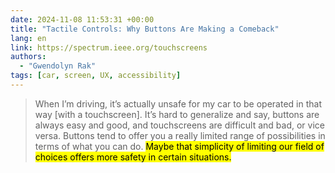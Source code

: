 ```yaml
---
date: 2024-11-08 11:53:31 +00:00
title: "Tactile Controls: Why Buttons Are Making a Comeback"
lang: en
link: https://spectrum.ieee.org/touchscreens
authors:
  - "Gwendolyn Rak"
tags: [car, screen, UX, accessibility]
---
```


> When I’m driving, it’s actually unsafe for my car to be operated in that way [with a touchscreen]. It’s hard to generalize and say, buttons are always easy and good, and touchscreens are difficult and bad, or vice versa. Buttons tend to offer you a really limited range of possibilities in terms of what you can do. <mark>Maybe that simplicity of limiting our field of choices offers more safety in certain situations.</mark>
